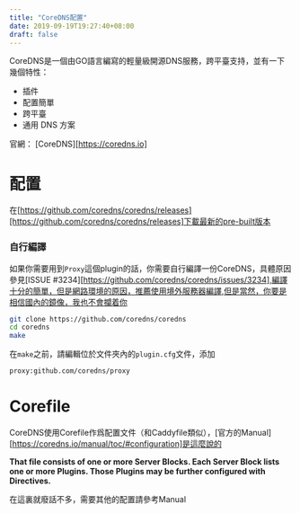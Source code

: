 ```yaml
---
title: "CoreDNS配置"
date: 2019-09-19T19:27:40+08:00
draft: false
---
```


CoreDNS是一個由GO語言編寫的輕量級開源DNS服務，跨平臺支持，並有一下幾個特性：

- 插件
- 配置簡單
- 跨平臺
- 通用 DNS 方案

官網： [CoreDNS][https://coredns.io]

<!--more-->

# 配置

在[https://github.com/coredns/coredns/releases][https://github.com/coredns/coredns/releases]下載最新的pre-built版本

### 自行編譯

如果你需要用到`Proxy`這個plugin的話，你需要自行編譯一份CoreDNS，具體原因參見[ISSUE #3234][https://github.com/coredns/coredns/issues/3234],編譯十分的簡單，但是網路環境的原因，推薦使用境外服務器編譯,但是當然，你要是相信國內的鏡像，我也不會攔着你

```bash
git clone https://github.com/coredns/coredns
cd coredns
make
```

在`make`之前，請編輯位於文件夾內的`plugin.cfg`文件，添加

```
proxy:github.com/coredns/proxy
```

# Corefile

CoreDNS使用Corefile作爲配置文件（和Caddyfile類似），[官方的Manual][https://coredns.io/manual/toc/#configuration]是這麼說的

**That file consists of one or more Server Blocks. Each Server Block lists one or more Plugins. Those Plugins may be further configured with Directives.**

在這裏就廢話不多，需要其他的配置請參考Manual

